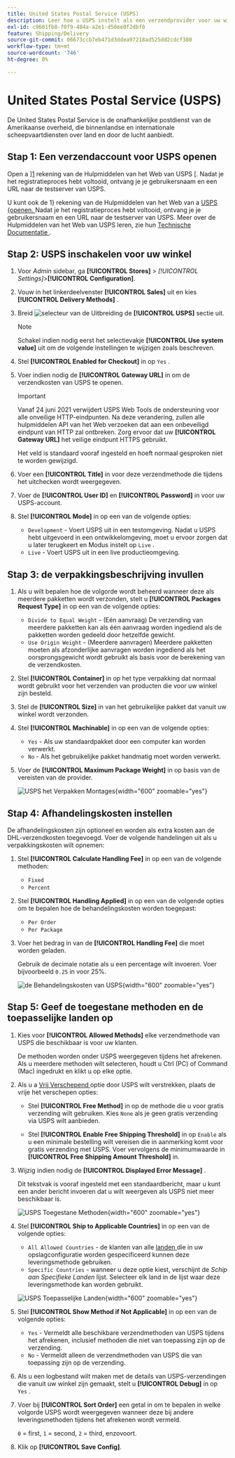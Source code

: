 ```yaml
---
title: United States Postal Service (USPS)
description: Leer hoe u USPS instelt als een verzendprovider voor uw winkel.
exl-id: c9601fb8-f0f9-484a-a2e1-d50ee0f2dbf0
feature: Shipping/Delivery
source-git-commit: 06673ccb7eb471d3ddea97218ad525dd2cdcf380
workflow-type: tm+mt
source-wordcount: '746'
ht-degree: 0%

---
```


# United States Postal Service (USPS)

De United States Postal Service is de onafhankelijke postdienst van de Amerikaanse overheid, die binnenlandse en internationale scheepvaartdiensten over land en door de lucht aanbiedt.

## Stap 1: Een verzendaccount voor USPS openen

Open a ][1] rekening van de Hulpmiddelen van het Web van USPS [. Nadat je het registratieproces hebt voltooid, ontvang je je gebruikersnaam en een URL naar de testserver van USPS.

U kunt ook de 1} rekening van de Hulpmiddelen van het Web van a [ USPS {openen. ][1] Nadat je het registratieproces hebt voltooid, ontvang je je gebruikersnaam en een URL naar de testserver van USPS. Meer over de Hulpmiddelen van het Web van USPS leren, zie hun [ Technische Documentatie ][2].

## Stap 2: USPS inschakelen voor uw winkel

1. Voor _Admin_ sidebar, ga **[!UICONTROL Stores]** > _[!UICONTROL Settings]_>**[!UICONTROL Configuration]**.

1. Vouw in het linkerdeelvenster **[!UICONTROL Sales]** uit en kies **[!UICONTROL Delivery Methods]** .

1. Breid ![ selecteur van de Uitbreiding ](../assets/icon-display-expand.png) de **[!UICONTROL USPS]** sectie uit.

   >[!NOTE]
   >
   >Schakel indien nodig eerst het selectievakje **[!UICONTROL Use system value]** uit om de volgende instellingen te wijzigen zoals beschreven.

1. Stel **[!UICONTROL Enabled for Checkout]** in op `Yes` .

1. Voer indien nodig de **[!UICONTROL Gateway URL]** in om de verzendkosten van USPS te openen.

   >[!IMPORTANT]
   >
   >Vanaf 24 juni 2021 verwijdert USPS Web Tools de ondersteuning voor alle onveilige HTTP-eindpunten. Na deze verandering, zullen alle hulpmiddelen API van het Web verzoeken dat aan een onbeveiligd eindpunt van HTTP zal ontbreken. Zorg ervoor dat uw **[!UICONTROL Gateway URL]** het veilige eindpunt HTTPS gebruikt.

   Het veld is standaard vooraf ingesteld en hoeft normaal gesproken niet te worden gewijzigd.

1. Voer een **[!UICONTROL Title]** in voor deze verzendmethode die tijdens het uitchecken wordt weergegeven.

1. Voer de **[!UICONTROL User ID]** en **[!UICONTROL Password]** in voor uw USPS-account.

1. Stel **[!UICONTROL Mode]** in op een van de volgende opties:

   - `Development` - Voert USPS uit in een testomgeving. Nadat u USPS hebt uitgevoerd in een ontwikkelomgeving, moet u ervoor zorgen dat u later terugkeert en Modus instelt op `Live` .
   - `Live` - Voert USPS uit in een live productieomgeving.

## Stap 3: de verpakkingsbeschrijving invullen

1. Als u wilt bepalen hoe de volgorde wordt beheerd wanneer deze als meerdere pakketten wordt verzonden, stelt u **[!UICONTROL Packages Request Type]** in op een van de volgende opties:

   - `Divide to Equal Weight` - (Eén aanvraag) De verzending van meerdere pakketten kan als één aanvraag worden ingediend als de pakketten worden gedeeld door hetzelfde gewicht.
   - `Use Origin Weight` - (Meerdere aanvragen) Meerdere pakketten moeten als afzonderlijke aanvragen worden ingediend als het oorsprongsgewicht wordt gebruikt als basis voor de berekening van de verzendkosten.

1. Stel **[!UICONTROL Container]** in op het type verpakking dat normaal wordt gebruikt voor het verzenden van producten die voor uw winkel zijn besteld.

1. Stel de **[!UICONTROL Size]** in van het gebruikelijke pakket dat vanuit uw winkel wordt verzonden.

1. Stel **[!UICONTROL Machinable]** in op een van de volgende opties:

   - `Yes` - Als uw standaardpakket door een computer kan worden verwerkt.
   - `No` - Als het gebruikelijke pakket handmatig moet worden verwerkt.

1. Voer de **[!UICONTROL Maximum Package Weight]** in op basis van de vereisten van de provider.

   ![ USPS het Verpakken Montages ](../configuration-reference/sales/assets/delivery-methods-usps-packaging.png){width="600" zoomable="yes"}

## Stap 4: Afhandelingskosten instellen

De afhandelingskosten zijn optioneel en worden als extra kosten aan de DHL-verzendkosten toegevoegd. Voer de volgende handelingen uit als u verpakkingskosten wilt opnemen:

1. Stel **[!UICONTROL Calculate Handling Fee]** in op een van de volgende methoden:

   - `Fixed`
   - `Percent`

1. Stel **[!UICONTROL Handling Applied]** in op een van de volgende opties om te bepalen hoe de behandelingskosten worden toegepast:

   - `Per Order`
   - `Per Package`

1. Voer het bedrag in van de **[!UICONTROL Handling Fee]** die moet worden geladen.

   Gebruik de decimale notatie als u een percentage wilt invoeren. Voer bijvoorbeeld `0.25` in voor 25%.

   ![ de Behandelingskosten van USPS ](../configuration-reference/sales/assets/delivery-methods-usps-handling-fee.png){width="600" zoomable="yes"}

## Stap 5: Geef de toegestane methoden en de toepasselijke landen op

1. Kies voor **[!UICONTROL Allowed Methods]** elke verzendmethode van USPS die beschikbaar is voor uw klanten.

   De methoden worden onder USPS weergegeven tijdens het afrekenen. Als u meerdere methoden wilt selecteren, houdt u Ctrl (PC) of Command (Mac) ingedrukt en klikt u op elke optie.

1. Als u a [ Vrij Verschepend ](shipping-free.md) optie door USPS wilt verstrekken, plaats de vrije het verschepen opties:

   - Stel **[!UICONTROL Free Method]** in op de methode die u voor gratis verzending wilt gebruiken. Kies `None` als je geen gratis verzending via USPS wilt aanbieden.

   - Stel **[!UICONTROL Enable Free Shipping Threshold]** in op `Enable` als u een minimale bestelling wilt vereisen die in aanmerking komt voor gratis verzending met USPS. Voer vervolgens de minimumwaarde in **[!UICONTROL Free Shipping Amount Threshold]** in.

1. Wijzig indien nodig de **[!UICONTROL Displayed Error Message]** .

   Dit tekstvak is vooraf ingesteld met een standaardbericht, maar u kunt een ander bericht invoeren dat u wilt weergeven als USPS niet meer beschikbaar is.

   ![ USPS Toegestane Methoden ](../configuration-reference/sales/assets/delivery-methods-usps-allowed-methods.png){width="600" zoomable="yes"}

1. Stel **[!UICONTROL Ship to Applicable Countries]** in op een van de volgende opties:

   - `All Allowed Countries` - de klanten van alle [ landen ](../getting-started/store-details.md#country-options) die in uw opslagconfiguratie worden gespecificeerd kunnen deze leveringsmethode gebruiken.
   - `Specific Countries` - wanneer u deze optie kiest, verschijnt de _Schip aan Specifieke Landen_ lijst. Selecteer elk land in de lijst waar deze leveringsmethode kan worden gebruikt.

   ![ USPS Toepasselijke Landen ](../configuration-reference/sales/assets/delivery-methods-usps-countries.png){width="600" zoomable="yes"}

1. Stel **[!UICONTROL Show Method if Not Applicable]** in op een van de volgende opties:

   - `Yes` - Vermeldt alle beschikbare verzendmethoden van USPS tijdens het afrekenen, inclusief methoden die niet van toepassing zijn op de verzending.
   - `No` - Vermeldt alleen de verzendmethoden van USPS die van toepassing zijn op de verzending.

1. Als u een logbestand wilt maken met de details van USPS-verzendingen die vanuit uw winkel zijn gemaakt, stelt u **[!UICONTROL Debug]** in op `Yes` .

1. Voer bij **[!UICONTROL Sort Order]** een getal in om te bepalen in welke volgorde USPS wordt weergegeven wanneer deze bij andere leveringsmethoden tijdens het afrekenen wordt vermeld.

   `0` = first, `1` = second, `2` = third, enzovoort.

1. Klik op **[!UICONTROL Save Config]**.


[1]: https://secure.shippingapis.com/registration/
[2]: https://www.usps.com/business/web-tools-apis/welcome.htm
